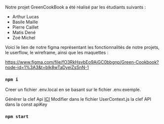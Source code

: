 Notre projet GreenCookBook a été réalisé par les étudiants suivants :

- Arthur Lucas
- Basile Maille
- Pierre Caillet
- Matis Dené
- Zoé Michel

Voici le lien de notre figma représentant les fonctionnalités de notre projets, le userflow, le wireframe, ainsi que les maquettes :

https://www.figma.com/file/fO3RkHsvbEo9AiGC0bbgnp/Green-Cookbook?node-id=1%3A3&t=blk8wTaDyeiZsSnN-1


### `npm i`

Creer un fichier .env.local en se basant sur le fichier .env.exemple.

Générer la clef Api [ICI](https://spoonacular.com/food-api/)
Modifier dans le fichier UserContext.js la clef API dans la const apiKey

### `npm start`

